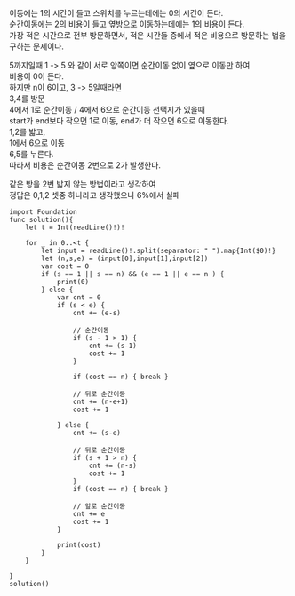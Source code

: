 이동에는 1의 시간이 들고 스위치를 누르는데에는 0의 시간이 든다.   
순간이동에는 2의 비용이 들고 옆방으로 이동하는데에는 1의 비용이 든다.   
가장 적은 시간으로 전부 방문하면서, 적은 시간들 중에서 적은 비용으로 방문하는 법을 구하는 문제이다.   
   
5까지일때 1 -> 5 와 같이 서로 양쪽이면 순간이동 없이 옆으로 이동만 하여   
비용이 0이 든다.   
하지만 n이 6이고, 3 -> 5일때라면   
3,4를 방문   
4에서 1로 순간이동 / 4에서 6으로 순간이동 선택지가 있을때   
start가 end보다 작으면 1로 이동, end가 더 작으면 6으로 이동한다.   
1,2를 밟고,   
1에서 6으로 이동   
6,5를 누른다.   
따라서 비용은 순간이동 2번으로 2가 발생한다.   
   
같은 방을 2번 밟지 않는 방법이라고 생각하여   
정답은 0,1,2 셋중 하나라고 생각했으나 6%에서 실패   


```
import Foundation
func solution(){
    let t = Int(readLine()!)!
    
    for _ in 0..<t {
        let input = readLine()!.split(separator: " ").map{Int($0)!}
        let (n,s,e) = (input[0],input[1],input[2])
        var cost = 0
        if (s == 1 || s == n) && (e == 1 || e == n ) {
            print(0)
        } else {
            var cnt = 0
            if (s < e) {
                cnt += (e-s)
                
                // 순간이동
                if (s - 1 > 1) {
                    cnt += (s-1)
                    cost += 1
                }
                
                if (cost == n) { break }
                
                // 뒤로 순간이동
                cnt += (n-e+1)
                cost += 1
                
            } else {
                cnt += (s-e)
                
                // 뒤로 순간이동
                if (s + 1 > n) {
                    cnt += (n-s)
                    cost += 1
                }
                if (cost == n) { break }
                
                // 앞로 순간이동
                cnt += e
                cost += 1
            }
            
            print(cost)
        }
    }
    
}
solution()

```
